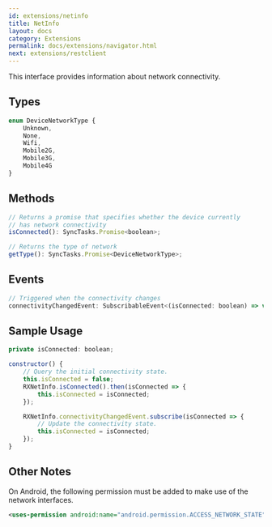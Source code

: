 ```yaml
---
id: extensions/netinfo
title: NetInfo
layout: docs
category: Extensions
permalink: docs/extensions/navigator.html
next: extensions/restclient
---
```


This interface provides information about network connectivity.

## Types
``` javascript
enum DeviceNetworkType {
    Unknown,
    None,
    Wifi,
    Mobile2G,
    Mobile3G,
    Mobile4G
}
```

## Methods
``` javascript
// Returns a promise that specifies whether the device currently
// has network connectivity
isConnected(): SyncTasks.Promise<boolean>;

// Returns the type of network
getType(): SyncTasks.Promise<DeviceNetworkType>;
```

## Events
``` javascript
// Triggered when the connectivity changes
connectivityChangedEvent: SubscribableEvent<(isConnected: boolean) => void>;
```

## Sample Usage

``` javascript
private isConnected: boolean;

constructor() {
    // Query the initial connectivity state.
    this.isConnected = false;
    RXNetInfo.isConnected().then(isConnected => {
        this.isConnected = isConnected;
    });

    RXNetInfo.connectivityChangedEvent.subscribe(isConnected => {
        // Update the connectivity state.
        this.isConnected = isConnected;
    });
}
```

## Other Notes

On Android, the following permission must be added to make use of the network interfaces.

``` xml
<uses-permission android:name="android.permission.ACCESS_NETWORK_STATE" />
```
